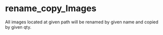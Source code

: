 # rename_copy_Images
All images located at given path will be renamed by given name and copied by given qty. 
